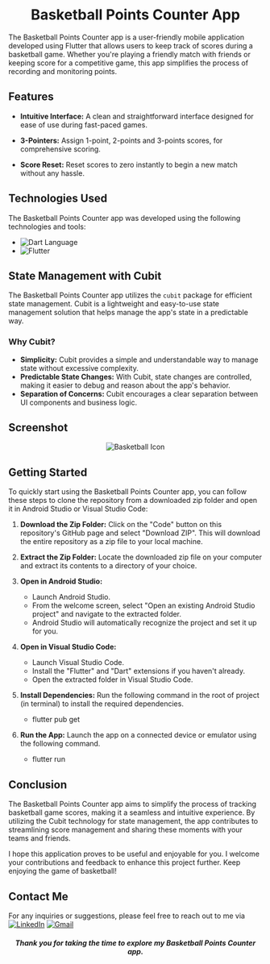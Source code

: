 <h1 align="center">Basketball Points Counter App</h1>
The Basketball Points Counter app is a user-friendly mobile application developed using Flutter that allows users to keep track of scores during a basketball game. Whether you're playing a friendly match with friends or keeping score for a competitive game, this app simplifies the process of recording and monitoring points.

## Features

- **Intuitive Interface:** A clean and straightforward interface designed for ease of use during fast-paced games.

- **3-Pointers:** Assign 1-point, 2-points and 3-points scores, for comprehensive scoring. 

- **Score Reset:** Reset scores to zero instantly to begin a new match without any hassle.

## Technologies Used

The Basketball Points Counter app was developed using the following technologies and tools:

- ![Dart Language](https://img.shields.io/badge/Dart-0175C2?style=for-the-badge&logo=dart&logoColor=white)
- ![Flutter](https://img.shields.io/badge/Flutter-02569B?style=for-the-badge&logo=flutter&logoColor=white)
## State Management with Cubit

The Basketball Points Counter app utilizes the `cubit` package for efficient state management. Cubit is a lightweight and easy-to-use state management solution that helps manage the app's state in a predictable way.

### Why Cubit?

- **Simplicity:** Cubit provides a simple and understandable way to manage state without excessive complexity.
- **Predictable State Changes:** With Cubit, state changes are controlled, making it easier to debug and reason about the app's behavior.
- **Separation of Concerns:** Cubit encourages a clear separation between UI components and business logic.


## Screenshot

<div align="center">
  <img src="https://github.com/ahmednasr1237/Basketball-Points-Counter-App/assets/92389822/7bb25f91-5aec-4f4e-bcc6-594679856705" alt="Basketball Icon">
</div>


## Getting Started

To quickly start using the Basketball Points Counter app, you can follow these steps to clone the repository from a downloaded zip folder and open it in Android Studio or Visual Studio Code:

1. **Download the Zip Folder:** Click on the "Code" button on this repository's GitHub page and select "Download ZIP". This will download the entire repository as a zip file to your local machine.

2. **Extract the Zip Folder:** Locate the downloaded zip file on your computer and extract its contents to a directory of your choice.

3. **Open in Android Studio:**
   - Launch Android Studio.
   - From the welcome screen, select "Open an existing Android Studio project" and navigate to the extracted folder.
   - Android Studio will automatically recognize the project and set it up for you.

4. **Open in Visual Studio Code:**
   - Launch Visual Studio Code.
   - Install the "Flutter" and "Dart" extensions if you haven't already.
   - Open the extracted folder in Visual Studio Code.
     
5. **Install Dependencies:** Run the following command in the root of project (in terminal) to install the required dependencies.
   - flutter pub get

6. **Run the App:** Launch the app on a connected device or emulator using the following command.
   - flutter run


## Conclusion

The Basketball Points Counter app aims to simplify the process of tracking basketball game scores, making it a seamless and intuitive experience. By utilizing the Cubit technology for state management, the app contributes to streamlining score management and sharing these moments with your teams and friends.

I hope this application proves to be useful and enjoyable for you. I welcome your contributions and feedback to enhance this project further. Keep enjoying the game of basketball!

## Contact Me

For any inquiries or suggestions, please feel free to reach out to me via [![LinkedIn](https://img.shields.io/badge/LinkedIn-0077B5?style=for-the-badge&logo=linkedin&logoColor=white)](https://www.linkedin.com/in/ahmed-nasr-Fahmey/)
[![Gmail](https://img.shields.io/badge/Gmail-D14836?style=for-the-badge&logo=gmail&logoColor=white)](mailto:ahmed.nasr.fahmey@gmail.com)

<h5 align="center">Thank you for taking the time to explore my Basketball Points Counter app.</h5>

